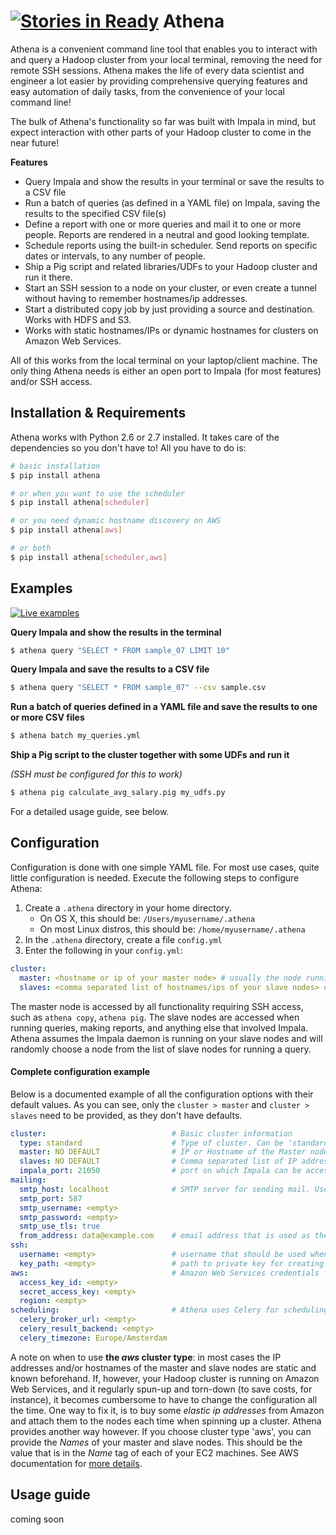 [![Stories in Ready](https://badge.waffle.io/datadudes/athena.png?label=ready&title=Ready)](https://waffle.io/datadudes/athena)
Athena
======
Athena is a convenient command line tool that enables you to interact with and query a Hadoop cluster from your local terminal, removing the need for remote SSH sessions. Athena makes the life of every data scientist and engineer a lot easier by providing comprehensive querying features and easy automation of daily tasks, from the convenience of your local command line!

The bulk of Athena's functionality so far was built with Impala in mind, but expect interaction with other parts of your Hadoop cluster to come in the near future!

**Features**

- Query Impala and show the results in your terminal or save the results to a CSV file
- Run a batch of queries (as defined in a YAML file) on Impala, saving the results to the specified CSV file(s)
- Define a report with one or more queries and mail it to one or more people. Reports are rendered in a neutral and good looking template.
- Schedule reports using the built-in scheduler. Send reports on specific dates or intervals, to any number of people.
- Ship a Pig script and related libraries/UDFs to your Hadoop cluster and run it there.
- Start an SSH session to a node on your cluster, or even create a tunnel without having to remember hostnames/ip addresses.
- Start a distributed copy job by just providing a source and destination. Works with HDFS and S3.
- Works with static hostnames/IPs or dynamic hostnames for clusters on Amazon Web Services.

All of this works from the local terminal on your laptop/client machine. The only thing Athena needs is either an open port to Impala (for most features) and/or SSH access.

## Installation & Requirements

Athena works with Python 2.6 or 2.7 installed. It takes care of the dependencies so you don't have to! All you have to do is:

```bash
# basic installation
$ pip install athena

# or when you want to use the scheduler
$ pip install athena[scheduler]

# or you need dynamic hostname discovery on AWS
$ pip install athena[aws]

# or both
$ pip install athena[scheduler,aws]
```

## Examples

[![Live examples](terminal.gif)](https://asciinema.org/a/15439)

**Query Impala and show the results in the terminal**

```bash
$ athena query "SELECT * FROM sample_07 LIMIT 10"
```

**Query Impala and save the results to a CSV file**

```bash
$ athena query "SELECT * FROM sample_07" --csv sample.csv
```

**Run a batch of queries defined in a YAML file and save the results to one or more CSV files**

```bash
$ athena batch my_queries.yml
```

**Ship a Pig script to the cluster together with some UDFs and run it**

_(SSH must be configured for this to work)_

```bash
$ athena pig calculate_avg_salary.pig my_udfs.py
```

For a detailed usage guide, see below.

## Configuration

Configuration is done with one simple YAML file. For most use cases, quite little configuration is needed. Execute the following steps to configure Athena:

1. Create a `.athena` directory in your home directory. 
	- On OS X, this should be: `/Users/myusername/.athena`
	- On most Linux distros, this should be: `/home/myusername/.athena`
2. In the `.athena` directory, create a file `config.yml`
3. Enter the following in your `config.yml`:

```yaml
cluster:
  master: <hostname or ip of your master node> # usually the node running the NameNode service, YARN ResourceManager etc.
  slaves: <comma separated list of hostnames/ips of your slave nodes> # all the other nodes (data nodes)
```

The master node is accessed by all functionality requiring SSH access, such as `athena copy`, `athena pig`. The slave nodes are accessed when running queries, making reports, and anything else that involved Impala. Athena assumes the Impala daemon is running on your slave nodes and will randomly choose a node from the list of slave nodes for running a query.

#### Complete configuration example

Below is a documented example of all the configuration options with their default values. As you can see, only the `cluster > master` and `cluster > slaves` need to be provided, as they don't have defaults.

```yaml
cluster:                            # Basic cluster information
  type: standard                    # Type of cluster. Can be 'standard' or 'aws'. Use 'aws' when you run a Hadoop cluster on AWS EC2 and want Athena to find out the hostname of master and slaves through the AWS API, using the 'Name' tags of your machines. 
  master: NO DEFAULT                # IP or Hostname of the Master node. When cluster type is 'aws', this should be the 'Name' (tag) of your master node.
  slaves: NO DEFAULT                # Comma separated list of IP addresses and/or Hostnames (can be mixed) of the Slave nodes. When cluster type is 'aws', this should be the 'Name's (tags) of your slave nodes.
  impala_port: 21050                # port on which Impala can be accessed
mailing:
  smtp_host: localhost              # SMTP server for sending mail. Used for the reporting functionality
  smtp_port: 587
  smtp_username: <empty>
  smtp_password: <empty>
  smtp_use_tls: true
  from_address: data@example.com    # email address that is used as the "from:" address when sending reports
ssh:
  username: <empty>                 # username that should be used when creating an SSH session or tunnel
  key_path: <empty>                 # path to private key for creating an SSH session or tunnel
aws:                                # Amazon Web Services credentials for using the API. Only relevant with cluster type 'aws'
  access_key_id: <empty>
  secret_access_key: <empty>
  region: <empty>
scheduling:							# Athena uses Celery for scheduling. See Celery documentation for details
  celery_broker_url: <empty>
  celery_result_backend: <empty>
  celery_timezone: Europe/Amsterdam
```

A note on when to use **the _aws_ cluster type**: in most cases the IP addresses and/or hostnames of the master and slave nodes are static and known beforehand. If, however, your Hadoop cluster is running on Amazon Web Services, and it regularly spun-up and torn-down (to save costs, for instance), it becomes cumbersome to have to change the configuration all the time. One way to fix it, is to buy some _elastic ip addresses_ from Amazon and attach them to the nodes each time when spinning up a cluster. Athena provides another way however. If you choose cluster type 'aws', you can provide the _Names_ of your master and slave nodes. This should be the value that is in the _Name_ tag of each of your EC2 machines. See AWS documentation for [more details](http://docs.aws.amazon.com/AWSEC2/latest/UserGuide/Using_Tags.html).

## Usage guide

coming soon